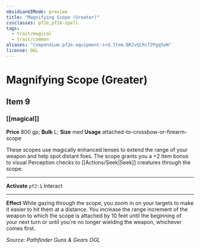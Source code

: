 ```yaml
---
obsidianUIMode: preview
title: "Magnifying Scope (Greater)"
cssclasses: pf2e,pf2e-spell
tags:
  - trait/magical
  - trait/common
aliases: "Compendium.pf2e.equipment-srd.Item.BR2vQLRif2Pgq5eN"
license: OGL
---
```

# Magnifying Scope (Greater)
## Item 9
### [[magical]]


**Price** 800 gp; 
**Bulk** L; **Size** med
**Usage** attached-to-crossbow-or-firearm-scope

These scopes use magically enhanced lenses to extend the range of your weapon and help spot distant foes. The scope grants you a +2 item bonus to visual Perception checks to [[Actions/Seek|Seek]] creatures through the scope.

* * *

**Activate** `pf2:1` Interact

* * *

**Effect** While gazing through the scope, you zoom in on your targets to make it easier to hit them at a distance. You increase the range increment of the weapon to which the scope is attached by 10 feet until the beginning of your next turn or until you're no longer wielding the weapon, whichever comes first.

*Source: Pathfinder Guns & Gears*
*OGL*